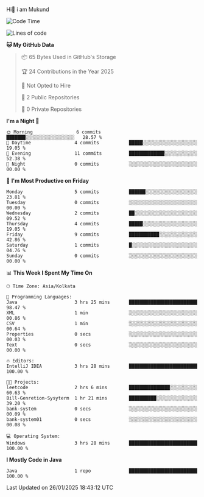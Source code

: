   Hi👋 i am Mukund
<!--
**MukundAkabari/MukundAkabari** is a ✨ _special_ ✨ repository because its `README.md` (this file) appears on your GitHub profile.

Here are some ideas to get you started:

- 🔭 I’m currently working Java
- 🌱 I’m currently learning Sping booy ,Java  ...

<!--START_SECTION:waka-->
![Code Time](http://img.shields.io/badge/Code%20Time-13%20hrs%2057%20mins-blue)

![Lines of code](https://img.shields.io/badge/From%20Hello%20World%20I%27ve%20Written-1.8%20thousand%20lines%20of%20code-blue)

**🐱 My GitHub Data** 

> 📦 65 Bytes Used in GitHub's Storage 
 > 
> 🏆 24 Contributions in the Year 2025
 > 
> 🚫 Not Opted to Hire
 > 
> 📜 2 Public Repositories 
 > 
> 🔑 0 Private Repositories 
 > 
**I'm a Night 🦉** 

```text
🌞 Morning                6 commits           ███████░░░░░░░░░░░░░░░░░░   28.57 % 
🌆 Daytime                4 commits           █████░░░░░░░░░░░░░░░░░░░░   19.05 % 
🌃 Evening                11 commits          █████████████░░░░░░░░░░░░   52.38 % 
🌙 Night                  0 commits           ░░░░░░░░░░░░░░░░░░░░░░░░░   00.00 % 
```
📅 **I'm Most Productive on Friday** 

```text
Monday                   5 commits           ██████░░░░░░░░░░░░░░░░░░░   23.81 % 
Tuesday                  0 commits           ░░░░░░░░░░░░░░░░░░░░░░░░░   00.00 % 
Wednesday                2 commits           ██░░░░░░░░░░░░░░░░░░░░░░░   09.52 % 
Thursday                 4 commits           █████░░░░░░░░░░░░░░░░░░░░   19.05 % 
Friday                   9 commits           ███████████░░░░░░░░░░░░░░   42.86 % 
Saturday                 1 commits           █░░░░░░░░░░░░░░░░░░░░░░░░   04.76 % 
Sunday                   0 commits           ░░░░░░░░░░░░░░░░░░░░░░░░░   00.00 % 
```


📊 **This Week I Spent My Time On** 

```text
🕑︎ Time Zone: Asia/Kolkata

💬 Programming Languages: 
Java                     3 hrs 25 mins       █████████████████████████   98.47 % 
XML                      1 min               ░░░░░░░░░░░░░░░░░░░░░░░░░   00.86 % 
CSV                      1 min               ░░░░░░░░░░░░░░░░░░░░░░░░░   00.64 % 
Properties               0 secs              ░░░░░░░░░░░░░░░░░░░░░░░░░   00.03 % 
Text                     0 secs              ░░░░░░░░░░░░░░░░░░░░░░░░░   00.00 % 

🔥 Editors: 
IntelliJ IDEA            3 hrs 28 mins       █████████████████████████   100.00 % 

🐱‍💻 Projects: 
leetcode                 2 hrs 6 mins        ███████████████░░░░░░░░░░   60.63 % 
Bill-Genretion-Sysyterm  1 hr 21 mins        ██████████░░░░░░░░░░░░░░░   39.20 % 
bank-system              0 secs              ░░░░░░░░░░░░░░░░░░░░░░░░░   00.09 % 
bank-system01            0 secs              ░░░░░░░░░░░░░░░░░░░░░░░░░   00.08 % 

💻 Operating System: 
Windows                  3 hrs 28 mins       █████████████████████████   100.00 % 
```

**I Mostly Code in Java** 

```text
Java                     1 repo              █████████████████████████   100.00 % 
```




 Last Updated on 26/01/2025 18:43:12 UTC
<!--END_SECTION:waka-->
